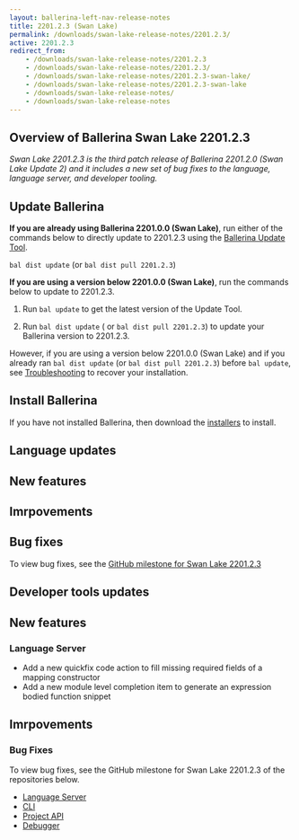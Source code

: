 ```yaml
---
layout: ballerina-left-nav-release-notes
title: 2201.2.3 (Swan Lake) 
permalink: /downloads/swan-lake-release-notes/2201.2.3/
active: 2201.2.3
redirect_from: 
    - /downloads/swan-lake-release-notes/2201.2.3
    - /downloads/swan-lake-release-notes/2201.2.3/
    - /downloads/swan-lake-release-notes/2201.2.3-swan-lake/
    - /downloads/swan-lake-release-notes/2201.2.3-swan-lake
    - /downloads/swan-lake-release-notes/
    - /downloads/swan-lake-release-notes
---
```


## Overview of Ballerina Swan Lake 2201.2.3

<em>Swan Lake 2201.2.3 is the third patch release of Ballerina 2201.2.0 (Swan Lake Update 2) and it includes a new set of bug fixes to the language, language server, and developer tooling.</em> 

## Update Ballerina

**If you are already using Ballerina 2201.0.0 (Swan Lake)**, run either of the commands below to directly update to 2201.2.3 using the [Ballerina Update Tool](/learn/cli-documentation/update-tool/).

`bal dist update` (or `bal dist pull 2201.2.3`)

**If you are using a version below 2201.0.0 (Swan Lake)**, run the commands below to update to 2201.2.3.

1. Run `bal update` to get the latest version of the Update Tool.

2. Run `bal dist update` ( or `bal dist pull 2201.2.3`) to update your Ballerina version to 2201.2.3.

However, if you are using a version below 2201.0.0 (Swan Lake) and if you already ran `bal dist update` (or `bal dist pull 2201.2.3`) before `bal update`, see [Troubleshooting](/downloads/swan-lake-release-notes/2201-0-0-swan-lake/#troubleshooting) to recover your installation.

## Install Ballerina

If you have not installed Ballerina, then download the [installers](/downloads/#swanlake) to install.

## Language updates

## New features

## Imrpovements

## Bug fixes

To view bug fixes, see the [GitHub milestone for Swan Lake 2201.2.3](https://github.com/ballerina-platform/ballerina-lang/issues?q=is%3Aissue+label%3ATeam%2FCompilerFE+milestone%3A2201.2.3+is%3Aclosed)

## Developer tools updates

## New features

### Language Server

* Add a new quickfix code action to fill missing required fields of a mapping constructor
* Add a new module level completion item to generate an expression bodied function snippet

## Imrpovements

### Bug Fixes

To view bug fixes, see the GitHub milestone for Swan Lake 2201.2.3 of the repositories below.

- [Language Server](https://github.com/ballerina-platform/ballerina-lang/issues?q=is%3Aissue+label%3ATeam%2FLanguageServer+milestone%3A2201.2.3+is%3Aclosed)
- [CLI](https://github.com/ballerina-platform/ballerina-lang/issues?q=is%3Aissue+is%3Aclosed+milestone%3A2201.2.3+label%3AArea%2FCLI)
- [Project API](https://github.com/ballerina-platform/ballerina-lang/issues?q=is%3Aissue+milestone%3A2201.2.3+is%3Aclosed+label%3AArea%2FProjectAPI)
- [Debugger](https://github.com/ballerina-platform/ballerina-lang/issues?q=is%3Aissue+milestone%3A2201.2.3+is%3Aclosed+label%3AArea%2FDebugger)

